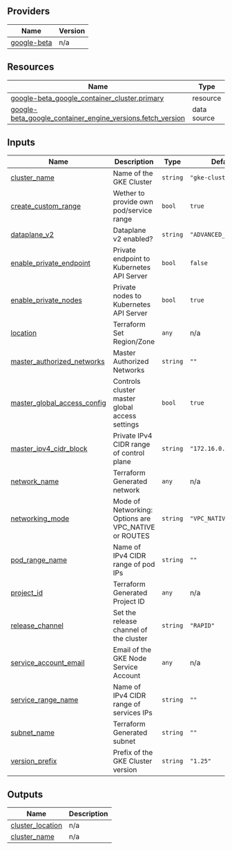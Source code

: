 

## Providers

| Name | Version |
|------|---------|
| <a name="provider_google-beta"></a> [google-beta](#provider\_google-beta) | n/a |

## Resources

| Name | Type |
|------|------|
| [google-beta_google_container_cluster.primary](https://registry.terraform.io/providers/hashicorp/google-beta/latest/docs/resources/google_container_cluster) | resource |
| [google-beta_google_container_engine_versions.fetch_version](https://registry.terraform.io/providers/hashicorp/google-beta/latest/docs/data-sources/google_container_engine_versions) | data source |

## Inputs

| Name | Description | Type | Default | Required |
|------|-------------|------|---------|:--------:|
| <a name="input_cluster_name"></a> [cluster\_name](#input\_cluster\_name) | Name of the GKE Cluster | `string` | `"gke-cluster"` | no |
| <a name="input_create_custom_range"></a> [create\_custom\_range](#input\_create\_custom\_range) | Wether to provide own pod/service range | `bool` | `true` | no |
| <a name="input_dataplane_v2"></a> [dataplane\_v2](#input\_dataplane\_v2) | Dataplane v2 enabled? | `string` | `"ADVANCED_DATAPATH"` | no |
| <a name="input_enable_private_endpoint"></a> [enable\_private\_endpoint](#input\_enable\_private\_endpoint) | Private endpoint to Kubernetes API Server | `bool` | `false` | no |
| <a name="input_enable_private_nodes"></a> [enable\_private\_nodes](#input\_enable\_private\_nodes) | Private nodes to Kubernetes API Server | `bool` | `true` | no |
| <a name="input_location"></a> [location](#input\_location) | Terraform Set Region/Zone | `any` | n/a | yes |
| <a name="input_master_authorized_networks"></a> [master\_authorized\_networks](#input\_master\_authorized\_networks) | Master Authorized Networks | `string` | `""` | no |
| <a name="input_master_global_access_config"></a> [master\_global\_access\_config](#input\_master\_global\_access\_config) | Controls cluster master global access settings | `bool` | `true` | no |
| <a name="input_master_ipv4_cidr_block"></a> [master\_ipv4\_cidr\_block](#input\_master\_ipv4\_cidr\_block) | Private IPv4 CIDR range of control plane | `string` | `"172.16.0.0/28"` | no |
| <a name="input_network_name"></a> [network\_name](#input\_network\_name) | Terraform Generated network | `any` | n/a | yes |
| <a name="input_networking_mode"></a> [networking\_mode](#input\_networking\_mode) | Mode of Networking: Options are VPC\_NATIVE or ROUTES | `string` | `"VPC_NATIVE"` | no |
| <a name="input_pod_range_name"></a> [pod\_range\_name](#input\_pod\_range\_name) | Name of IPv4 CIDR range of pod IPs | `string` | `""` | no |
| <a name="input_project_id"></a> [project\_id](#input\_project\_id) | Terraform Generated Project ID | `any` | n/a | yes |
| <a name="input_release_channel"></a> [release\_channel](#input\_release\_channel) | Set the release channel of the cluster | `string` | `"RAPID"` | no |
| <a name="input_service_account_email"></a> [service\_account\_email](#input\_service\_account\_email) | Email of the GKE Node Service Account | `any` | n/a | yes |
| <a name="input_service_range_name"></a> [service\_range\_name](#input\_service\_range\_name) | Name of IPv4 CIDR range of services IPs | `string` | `""` | no |
| <a name="input_subnet_name"></a> [subnet\_name](#input\_subnet\_name) | Terraform Generated subnet | `string` | `""` | no |
| <a name="input_version_prefix"></a> [version\_prefix](#input\_version\_prefix) | Prefix of the GKE Cluster version | `string` | `"1.25"` | no |

## Outputs

| Name | Description |
|------|-------------|
| <a name="output_cluster_location"></a> [cluster\_location](#output\_cluster\_location) | n/a |
| <a name="output_cluster_name"></a> [cluster\_name](#output\_cluster\_name) | n/a |